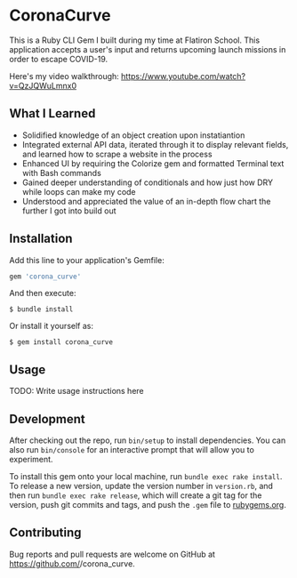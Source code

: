 # CoronaCurve

This is a Ruby CLI Gem I built during my time at Flatiron School. This application accepts a user's input and returns upcoming launch missions in order to escape COVID-19.

Here's my video walkthrough: https://www.youtube.com/watch?v=QzJQWuLmnx0

## What I Learned

* Solidified knowledge of an object creation upon instatiantion
* Integrated external API data, iterated through it to display relevant fields, and learned how to scrape a website in the process
* Enhanced UI by requiring the Colorize gem and formatted Terminal text with Bash commands
* Gained deeper understanding of conditionals and how just how DRY while loops can make my code
* Understood and appreciated the value of an in-depth flow chart the further I got into build out


## Installation

Add this line to your application's Gemfile:

```ruby
gem 'corona_curve'
```

And then execute:

    $ bundle install

Or install it yourself as:

    $ gem install corona_curve

## Usage

TODO: Write usage instructions here

## Development

After checking out the repo, run `bin/setup` to install dependencies. You can also run `bin/console` for an interactive prompt that will allow you to experiment.

To install this gem onto your local machine, run `bundle exec rake install`. To release a new version, update the version number in `version.rb`, and then run `bundle exec rake release`, which will create a git tag for the version, push git commits and tags, and push the `.gem` file to [rubygems.org](https://rubygems.org).

## Contributing

Bug reports and pull requests are welcome on GitHub at https://github.com/<github username>/corona_curve.

